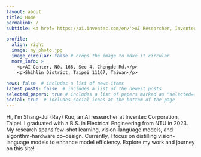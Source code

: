 ```yaml
---
layout: about
title: Home
permalink: /
subtitle: <a href='https://ai.inventec.com/en/'>AI Researcher, Inventec Corp., Taiwan</a> # :envelope:raykuo.sj@gmail.com

profile:
  align: right
  image: my_photo.jpg
  image_circular: false # crops the image to make it circular
  more_info: >
    <p>AI Center, N0. 166, Sec 4, Chengde Rd.</p>
    <p>Shihlin District, Taipei 11167, Taiwan</p>

news: false  # includes a list of news items
latest_posts: false  # includes a list of the newest posts
selected_papers: true # includes a list of papers marked as "selected={true}"
social: true  # includes social icons at the bottom of the page
---
```


<!-- Write your biography here. Tell the world about yourself. Link to your favorite [subreddit](http://reddit.com). You can put a picture in, too. The code is already in, just name your picture `prof_pic.jpg` and put it in the `img/` folder. -->

<!-- Put your address / P.O. box / other info right below your picture. You can also disable any of these elements by editing `profile` property of the YAML header of your `_pages/about.md`. Edit `_bibliography/papers.bib` and Jekyll will render your [publications page](/al-folio/publications/) automatically. -->

<!-- Link to your social media connections, too. This theme is set up to use [Font Awesome icons](http://fortawesome.github.io/Font-Awesome/) and [Academicons](https://jpswalsh.github.io/academicons/), like the ones below. Add your Facebook, Twitter, LinkedIn, Google Scholar, or just disable all of them. -->

<!-- [My CV](https://drive.google.com/file/d/1rjSab6qaryjmgTpazxhNHsnJAdav7Kcr/view?usp=sharing) -->

Hi, I'm Shang-Jui (Ray) Kuo, an AI researcher at Inventec Corporation, Taipei. I graduated with a B.S. in Electrical Engineering from NTU in 2023. My research spans few-shot learning, vision-language models, and algorithm-hardware co-design. Currently, I focus on distilling vision-language models to enhance model efficiency. Explore my work and journey on this site!
